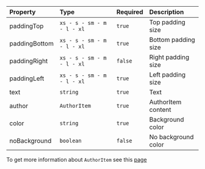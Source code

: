 | Property      | Type                       | Required | Description         |
| :------------ | :------------------------- | :------- | :------------------ |
| paddingTop    | `xs - s - sm - m - l - xl` | `true`   | Top padding size    |
| paddingBottom | `xs - s - sm - m - l - xl` | `true`   | Bottom padding size |
| paddingRight  | `xs - s - sm - m - l - xl` | `false`  | Right padding size  |
| paddingLeft   | `xs - s - sm - m - l - xl` | `true`   | Left padding size   |
| text          | `string`                   | `true`   | Text                |
| author        | `AuthorItem`               | `true`   | AuthorItem content  |
| color         | `string`                   | `true`   | Background color    |
| noBackground  | `boolean`                  | `false`  | No background color |

To get more information about `AuthorItem` see this [page](https://preview.gravity-ui.com/page-constructor/?path=/docs/components-author--docs)
